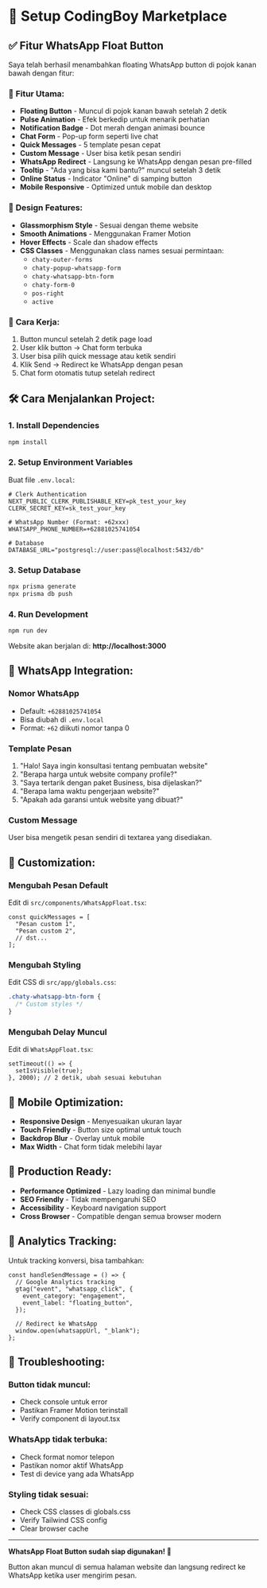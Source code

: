 # 🚀 Setup CodingBoy Marketplace

## ✅ Fitur WhatsApp Float Button

Saya telah berhasil menambahkan floating WhatsApp button di pojok kanan bawah dengan fitur:

### 🎯 **Fitur Utama:**

- **Floating Button** - Muncul di pojok kanan bawah setelah 2 detik
- **Pulse Animation** - Efek berkedip untuk menarik perhatian
- **Notification Badge** - Dot merah dengan animasi bounce
- **Chat Form** - Pop-up form seperti live chat
- **Quick Messages** - 5 template pesan cepat
- **Custom Message** - User bisa ketik pesan sendiri
- **WhatsApp Redirect** - Langsung ke WhatsApp dengan pesan pre-filled
- **Tooltip** - "Ada yang bisa kami bantu?" muncul setelah 3 detik
- **Online Status** - Indicator "Online" di samping button
- **Mobile Responsive** - Optimized untuk mobile dan desktop

### 🎨 **Design Features:**

- **Glassmorphism Style** - Sesuai dengan theme website
- **Smooth Animations** - Menggunakan Framer Motion
- **Hover Effects** - Scale dan shadow effects
- **CSS Classes** - Menggunakan class names sesuai permintaan:
  - `chaty-outer-forms`
  - `chaty-popup-whatsapp-form`
  - `chaty-whatsapp-btn-form`
  - `chaty-form-0`
  - `pos-right`
  - `active`

### 📱 **Cara Kerja:**

1. Button muncul setelah 2 detik page load
2. User klik button → Chat form terbuka
3. User bisa pilih quick message atau ketik sendiri
4. Klik Send → Redirect ke WhatsApp dengan pesan
5. Chat form otomatis tutup setelah redirect

## 🛠 **Cara Menjalankan Project:**

### 1. Install Dependencies

```bash
npm install
```

### 2. Setup Environment Variables

Buat file `.env.local`:

```env
# Clerk Authentication
NEXT_PUBLIC_CLERK_PUBLISHABLE_KEY=pk_test_your_key
CLERK_SECRET_KEY=sk_test_your_key

# WhatsApp Number (Format: +62xxx)
WHATSAPP_PHONE_NUMBER=+62881025741054

# Database
DATABASE_URL="postgresql://user:pass@localhost:5432/db"
```

### 3. Setup Database

```bash
npx prisma generate
npx prisma db push
```

### 4. Run Development

```bash
npm run dev
```

Website akan berjalan di: **http://localhost:3000**

## 🎯 **WhatsApp Integration:**

### Nomor WhatsApp

- Default: `+62881025741054`
- Bisa diubah di `.env.local`
- Format: `+62` diikuti nomor tanpa 0

### Template Pesan

1. "Halo! Saya ingin konsultasi tentang pembuatan website"
2. "Berapa harga untuk website company profile?"
3. "Saya tertarik dengan paket Business, bisa dijelaskan?"
4. "Berapa lama waktu pengerjaan website?"
5. "Apakah ada garansi untuk website yang dibuat?"

### Custom Message

User bisa mengetik pesan sendiri di textarea yang disediakan.

## 🎨 **Customization:**

### Mengubah Pesan Default

Edit di `src/components/WhatsAppFloat.tsx`:

```tsx
const quickMessages = [
  "Pesan custom 1",
  "Pesan custom 2",
  // dst...
];
```

### Mengubah Styling

Edit CSS di `src/app/globals.css`:

```css
.chaty-whatsapp-btn-form {
  /* Custom styles */
}
```

### Mengubah Delay Muncul

Edit di `WhatsAppFloat.tsx`:

```tsx
setTimeout(() => {
  setIsVisible(true);
}, 2000); // 2 detik, ubah sesuai kebutuhan
```

## 📱 **Mobile Optimization:**

- **Responsive Design** - Menyesuaikan ukuran layar
- **Touch Friendly** - Button size optimal untuk touch
- **Backdrop Blur** - Overlay untuk mobile
- **Max Width** - Chat form tidak melebihi layar

## 🚀 **Production Ready:**

- **Performance Optimized** - Lazy loading dan minimal bundle
- **SEO Friendly** - Tidak mempengaruhi SEO
- **Accessibility** - Keyboard navigation support
- **Cross Browser** - Compatible dengan semua browser modern

## 🎯 **Analytics Tracking:**

Untuk tracking konversi, bisa tambahkan:

```tsx
const handleSendMessage = () => {
  // Google Analytics tracking
  gtag("event", "whatsapp_click", {
    event_category: "engagement",
    event_label: "floating_button",
  });

  // Redirect ke WhatsApp
  window.open(whatsappUrl, "_blank");
};
```

## 🔧 **Troubleshooting:**

### Button tidak muncul:

- Check console untuk error
- Pastikan Framer Motion terinstall
- Verify component di layout.tsx

### WhatsApp tidak terbuka:

- Check format nomor telepon
- Pastikan nomor aktif WhatsApp
- Test di device yang ada WhatsApp

### Styling tidak sesuai:

- Check CSS classes di globals.css
- Verify Tailwind CSS config
- Clear browser cache

---

**WhatsApp Float Button sudah siap digunakan! 🎉**

Button akan muncul di semua halaman website dan langsung redirect ke WhatsApp ketika user mengirim pesan.

